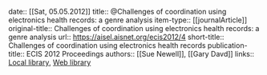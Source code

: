 date:: [[Sat, 05.05.2012]]
title:: @Challenges of coordination using electronics health records: a genre analysis
item-type:: [[journalArticle]]
original-title:: Challenges of coordination using electronics health records: a genre analysis
url:: https://aisel.aisnet.org/ecis2012/4
short-title:: Challenges of coordination using electronics health records
publication-title:: ECIS 2012 Proceedings
authors:: [[Sue Newell]], [[Gary Davd]]
links:: [Local library](zotero://select/library/items/FYD656PN), [Web library](https://www.zotero.org/users/6520516/items/FYD656PN)
